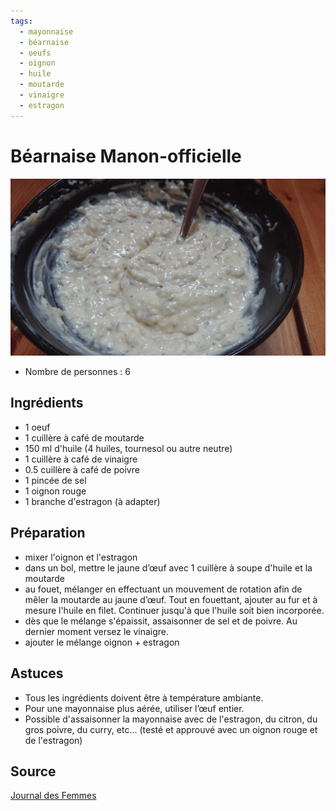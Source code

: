 ```yaml
---
tags: 
  - mayonnaise
  - béarnaise
  - oeufs
  - oignon
  - huile
  - moutarde
  - vinaigre
  - estragon
---
```


# Béarnaise Manon-officielle

![Béarnaise non officielle, à base de mayonnaise](./images/bearnaise.png)

- Nombre de personnes : 6

## Ingrédients

- 1 oeuf
- 1 cuillère à café de moutarde
- 150 ml d'huile (4 huiles, tournesol ou autre neutre)
- 1 cuillère à café de vinaigre
- 0.5 cuillère à café de poivre
- 1 pincée de sel
- 1 oignon rouge
- 1 branche d'estragon (à adapter)

## Préparation

- mixer l'oignon et l'estragon
- dans un bol, mettre le jaune d’œuf avec 1 cuillère à soupe d'huile et la moutarde
- au fouet, mélanger en effectuant un mouvement de rotation afin de mêler la moutarde au jaune d’œuf. Tout en fouettant, ajouter au fur et à mesure l'huile en filet. Continuer jusqu'à que l'huile soit bien incorporée.
- dès que le mélange s'épaissit, assaisonner de sel et de poivre. Au dernier moment versez le vinaigre.
- ajouter le mélange oignon + estragon

## Astuces

- Tous les ingrédients doivent être à température ambiante. 
- Pour une mayonnaise plus aérée, utiliser l’œuf entier. 
- Possible d'assaisonner la mayonnaise avec de l'estragon, du citron, du gros poivre, du curry, etc... (testé et approuvé avec un oignon rouge et de l'estragon)

## Source

[Journal des Femmes](https://cuisine.journaldesfemmes.fr/recette/352600-mayonnaise-maison)